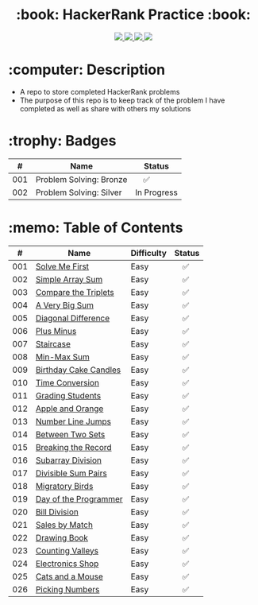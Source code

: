  <div align="center">
   <h1>:book: HackerRank Practice :book:</h1>
   <a href="https://www.hackerrank.com/steviemilitello">
      <img src="https://img.shields.io/badge/-Hackerrank-2EC866?style=for-the-badge&logo=HackerRank&logoColor=white">
   </a>
   <a href="http://steviecodes.com" target="_blank">
      <img src="https://img.shields.io/badge/-Portfolio_-darkgreen?style=for-the-badge&logo=medium"/>
   </a>
   <a href="https://www.linkedin.com/in/stevie-militello/" target="_blank">
      <img src="https://img.shields.io/badge/-Linkedin-blue?style=for-the-badge&``logo=Linkedin&logoColor=white">
   </a> 
   <a href="mailto:steviemilitello@gmail.com" target="_blank">
      <img src="https://img.shields.io/badge/-Email-c14438?style=for-the-badge&logo=Gmail&``logoColor=white">
   </a>
   </a> 
</div>

<h1>:computer: Description</h1>

- A repo to store completed HackerRank problems
- The purpose of this repo is to keep track of the problem I have completed as well as share with others my solutions

<h1>:trophy: Badges</h1>

| #   | Name                    | Status                   |
| --- | ----------------------- | ------------------------ |
| 001 | Problem Solving: Bronze | &emsp;:white_check_mark: |
| 002 | Problem Solving: Silver | In Progress              |

<h1>:memo: Table of Contents</h1>

| #   | Name                                                  | Difficulty | Status                   |
| --- | ----------------------------------------------------- | ---------- | ------------------------ |
| 001 | [Solve Me First](001-solve-me-first.js)               | Easy       | &emsp;:white_check_mark: |
| 002 | [Simple Array Sum](002-simple-array-sum.js)           | Easy       | &emsp;:white_check_mark: |
| 003 | [Compare the Triplets](003-compare-the-triplets.js)   | Easy       | &emsp;:white_check_mark: |
| 004 | [A Very Big Sum](004-a-very-big-sum.js)               | Easy       | &emsp;:white_check_mark: |
| 005 | [Diagonal Difference](005-diagonal-difference.js)     | Easy       | &emsp;:white_check_mark: |
| 006 | [Plus Minus](006-plus-minus.js)                       | Easy       | &emsp;:white_check_mark: |
| 007 | [Staircase](007-staircase.js)                         | Easy       | &emsp;:white_check_mark: |
| 008 | [Min-Max Sum](008-min-max-sum.js)                     | Easy       | &emsp;:white_check_mark: |
| 009 | [Birthday Cake Candles](009-birthday-cake-candles.js) | Easy       | &emsp;:white_check_mark: |
| 010 | [Time Conversion](010-time-conversion.js)             | Easy       | &emsp;:white_check_mark: |
| 011 | [Grading Students](011-grading-students.js)           | Easy       | &emsp;:white_check_mark: |
| 012 | [Apple and Orange](012-apple-and-orange.js)           | Easy       | &emsp;:white_check_mark: |
| 013 | [Number Line Jumps](013-number-line-jumps.js)         | Easy       | &emsp;:white_check_mark: |
| 014 | [Between Two Sets](014-between-two-sets.js)           | Easy       | &emsp;:white_check_mark: |
| 015 | [Breaking the Record](015-breaking-the-records.js)    | Easy       | &emsp;:white_check_mark: |
| 016 | [Subarray Division](016-subarray-division.js)         | Easy       | &emsp;:white_check_mark: |
| 017 | [Divisible Sum Pairs](017-divisible-sum-pairs.js)     | Easy       | &emsp;:white_check_mark: |
| 018 | [Migratory Birds](018-migratory-birds.js)             | Easy       | &emsp;:white_check_mark: |
| 019 | [Day of the Programmer](019-day-of-the-programmer.js) | Easy       | &emsp;:white_check_mark: |
| 020 | [Bill Division](020-bill-division.js)                 | Easy       | &emsp;:white_check_mark: |
| 021 | [Sales by Match](021-sales-by-match.js)               | Easy       | &emsp;:white_check_mark: |
| 022 | [Drawing Book](022-drawing-book.js)                   | Easy       | &emsp;:white_check_mark: |
| 023 | [Counting Valleys](023-counting-valleys.js)           | Easy       | &emsp;:white_check_mark: |
| 024 | [Electronics Shop](024-electronics-shop.js)           | Easy       | &emsp;:white_check_mark: |
| 025 | [Cats and a Mouse](025-cats-and-a-mouse.js)           | Easy       | &emsp;:white_check_mark: |
| 026 | [Picking Numbers](026-picking-numbers.js)             | Easy       | &emsp;:white_check_mark: |
